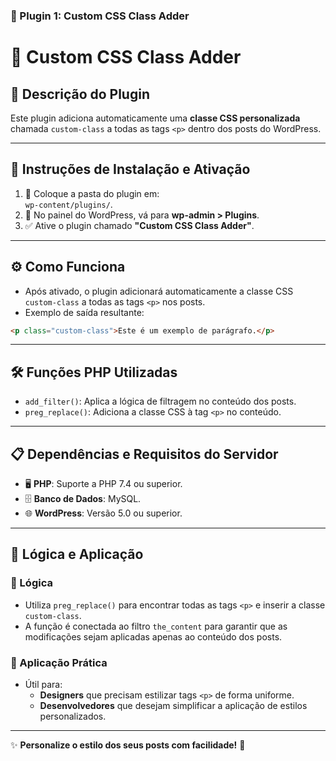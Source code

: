 
### 📄 Plugin 1: **Custom CSS Class Adder**

# 🎨 Custom CSS Class Adder

## 📄 Descrição do Plugin
Este plugin adiciona automaticamente uma **classe CSS personalizada** chamada `custom-class` a todas as tags `<p>` dentro dos posts do WordPress.  

---

## 🚀 Instruções de Instalação e Ativação

1. 📂 Coloque a pasta do plugin em:  
   `wp-content/plugins/`.
2. 🧩 No painel do WordPress, vá para **wp-admin > Plugins**.
3. ✅ Ative o plugin chamado **"Custom CSS Class Adder"**.

---

## ⚙️ Como Funciona

- Após ativado, o plugin adicionará automaticamente a classe CSS `custom-class` a todas as tags `<p>` nos posts.  
- Exemplo de saída resultante:  
```html
<p class="custom-class">Este é um exemplo de parágrafo.</p>
```

---

## 🛠️ Funções PHP Utilizadas

- `add_filter()`: Aplica a lógica de filtragem no conteúdo dos posts.  
- `preg_replace()`: Adiciona a classe CSS à tag `<p>` no conteúdo.

---

## 📋 Dependências e Requisitos do Servidor

- 🖥️ **PHP**: Suporte a PHP 7.4 ou superior.  
- 🗄️ **Banco de Dados**: MySQL.  
- 🌐 **WordPress**: Versão 5.0 ou superior.  

---

## 🤔 Lógica e Aplicação

### 🧩 Lógica
- Utiliza `preg_replace()` para encontrar todas as tags `<p>` e inserir a classe `custom-class`.  
- A função é conectada ao filtro `the_content` para garantir que as modificações sejam aplicadas apenas ao conteúdo dos posts.  

### 🌟 Aplicação Prática
- Útil para:
  - **Designers** que precisam estilizar tags `<p>` de forma uniforme.  
  - **Desenvolvedores** que desejam simplificar a aplicação de estilos personalizados.  

---

✨ **Personalize o estilo dos seus posts com facilidade!** 🚀  
``` 

